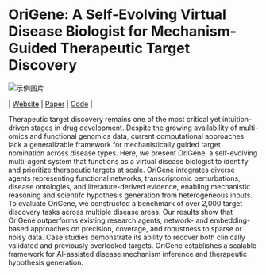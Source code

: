 # OriGene: A Self-Evolving Virtual Disease Biologist for Mechanism-Guided Therapeutic Target Discovery

![示例图片](images/example.jpg)

| [Website](https://GENTEL-lab.io/OriGene) | [Paper](https://www.paperexample.com) | [Code](https://github.com/GENTEL-lab/OriGene) |

Therapeutic target discovery remains one of the most critical yet intuition-driven stages in drug development. Despite the growing availability of 
multi-omics and functional genomics data, current computational approaches lack a generalizable framework for mechanistically guided target 
nomination across disease types. Here, we present OriGene, a self-evolving multi-agent system that functions as a virtual disease biologist to 
identify and prioritize therapeutic targets at scale. OriGene integrates diverse agents representing functional networks, transcriptomic perturbations, 
disease ontologies, and literature-derived evidence, enabling mechanistic reasoning and scientifc hypothesis generation from heterogeneous inputs. 
To evaluate OriGene, we constructed a benchmark of over 2,000 target discovery tasks across multiple disease areas. Our results show that OriGene 
outperforms existing research agents, network- and embedding-based approaches on precision, coverage, and robustness to sparse or noisy data. Case 
studies demonstrate its ability to recover both clinically validated and previously overlooked targets. OriGene establishes a scalable framework for 
AI-assisted disease mechanism inference and therapeutic hypothesis generation.

